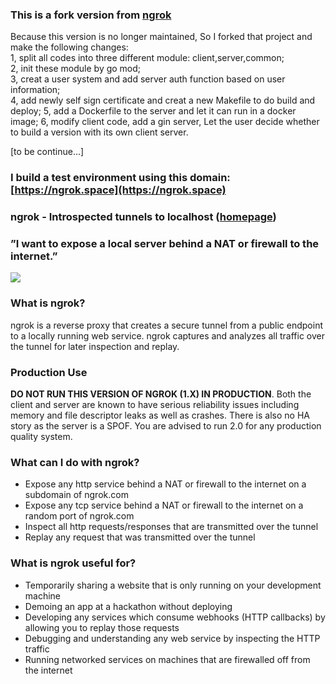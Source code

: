
### This is a fork version from [ngrok](https://github.com/inconshreveable/ngrok)     
Because this version is no longer maintained, So I forked that project and make the following changes:    
1, split all codes into three different module: client,server,common;    
2, init these module by go mod;     
3, creat a user system and add server auth function based on user information;    
4, add newly self sign certificate and creat a new Makefile to do build and deploy;
5, add a Dockerfile to the server and let it can run in a docker image;
6, modify client code, add a gin server, Let the user decide whether to build a version with its own client server.    

[to be continue...]      

### I build a test environment using this domain: [https://ngrok.space](https://ngrok.space)   

### ngrok - Introspected tunnels to localhost ([homepage](https://ngrok.space))
### ”I want to expose a local server behind a NAT or firewall to the internet.”
![](https://ngrok.com/static/img/overview.png)

### What is ngrok?
ngrok is a reverse proxy that creates a secure tunnel from a public endpoint to a locally running web service.
ngrok captures and analyzes all traffic over the tunnel for later inspection and replay.


### Production Use

**DO NOT RUN THIS VERSION OF NGROK (1.X) IN PRODUCTION**. Both the client and server are known to have serious reliability issues including memory and file descriptor leaks as well as crashes. There is also no HA story as the server is a SPOF. You are advised to run 2.0 for any production quality system. 

### What can I do with ngrok?
- Expose any http service behind a NAT or firewall to the internet on a subdomain of ngrok.com
- Expose any tcp service behind a NAT or firewall to the internet on a random port of ngrok.com
- Inspect all http requests/responses that are transmitted over the tunnel
- Replay any request that was transmitted over the tunnel


### What is ngrok useful for?
- Temporarily sharing a website that is only running on your development machine
- Demoing an app at a hackathon without deploying
- Developing any services which consume webhooks (HTTP callbacks) by allowing you to replay those requests
- Debugging and understanding any web service by inspecting the HTTP traffic
- Running networked services on machines that are firewalled off from the internet



